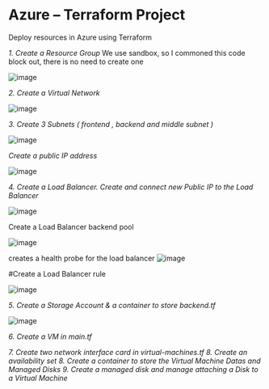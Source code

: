 # Azure – Terraform Project
Deploy resources in Azure using Terraform

*1. Create a Resource Group*
We use sandbox, so I commoned this code block out, there is no need to create one

![image](https://user-images.githubusercontent.com/90932638/235210349-3ae264af-763e-4de5-a857-f7c64b7a675f.png)

*2. Create a Virtual Network*


![image](https://user-images.githubusercontent.com/90932638/235210680-91c742c5-7987-4692-80a1-73c346306ea5.png)

*3. Create 3 Subnets ( frontend , backend and middle subnet )*


![image](https://user-images.githubusercontent.com/90932638/235210776-222e53a1-e648-448e-8cea-faf3f2d5effe.png)


*Create a public IP address*


![image](https://user-images.githubusercontent.com/90932638/235210932-b7443646-4e86-4b8c-bf03-4061f50e337e.png)


*4. Create a Load Balancer. Create and connect new Public IP to the Load Balancer*


![image](https://user-images.githubusercontent.com/90932638/235211015-44a5c9a0-8709-48bc-8ea0-521a402c59e2.png)


Create a Load Balancer backend pool


![image](https://user-images.githubusercontent.com/90932638/235211146-99514bb1-c5a1-492e-a421-9126481ea19a.png)


creates a health probe for the load balancer
![image](https://user-images.githubusercontent.com/90932638/235211189-de2b7239-a2d6-4121-9c89-72ae7168cf27.png)


#Create a Load Balancer rule


![image](https://user-images.githubusercontent.com/90932638/235211293-06cbea5f-61a0-4690-a7f9-54edee4f9580.png)


*5. Create a Storage Account & a container to store backend.tf*


![image](https://user-images.githubusercontent.com/90932638/235211360-f6fd4dcf-2f55-415e-9a23-003265149121.png)

*6. Create a VM in main.tf*


*7. Create two network interface card in virtual-machines.tf*
*8. Create an availability set*
*8. Create a container to store the Virtual Machine Datas and Managed Disks*
*9. Create a managed disk and manage attaching a Disk to a Virtual Machine*
